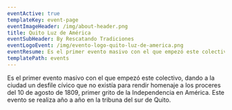 ```yaml
---
eventActive: true
templateKey: event-page
eventImageHeader: /img/about-header.png
title: Quito Luz de América
eventSubHeader: By Rescatando Tradiciones
eventLogoEvent: /img/evento-logo-quito-luz-de-america.png
eventResume: Es el primer evento masivo con el que empezó este colectivo.
templatePath: events
---
```


Es el primer evento masivo con el que empezó este colectivo, dando a la ciudad un desfile cívico que no existía para rendir homenaje a los proceres del 10 de agosto de 1809, primer grito de la Independencia en América. Este evento se realiza año a año en la tribuna del sur de Quito.
